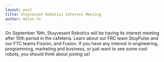 ```yaml
---
layout: post
title: Stuyvesant Robotics Interest Meeting
author: Helen Ye
---
```

On September 19th, Stuyvesant Robotics will be having its interest meeting after 10th period in the cafeteria.
Learn about our FRC team StuyPulse and our FTC teams Fission, and Fusion. If you have any interest in engineering, programming, marketing and business, or just want to see some cool robots, you should think about joining us!
